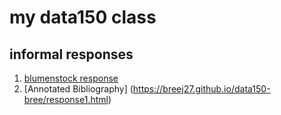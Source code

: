 # my data150 class  

## informal responses  

1. [blumenstock response](https://breej27.github.io/data150-bree/response1.html)
2. [Annotated Bibliography] (https://breej27.github.io/data150-bree/response1.html)
